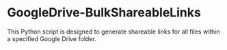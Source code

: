 # GoogleDrive-BulkShareableLinks
This Python script is designed to generate shareable links for all files within a specified Google Drive folder.
